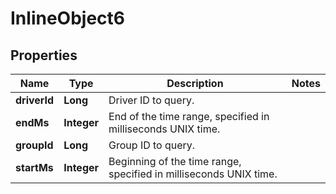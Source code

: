 
# InlineObject6

## Properties
Name | Type | Description | Notes
------------ | ------------- | ------------- | -------------
**driverId** | **Long** | Driver ID to query. | 
**endMs** | **Integer** | End of the time range, specified in milliseconds UNIX time. | 
**groupId** | **Long** | Group ID to query. | 
**startMs** | **Integer** | Beginning of the time range, specified in milliseconds UNIX time. | 



